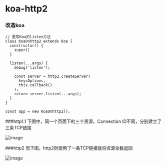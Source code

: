 # koa-http2

### 改造koa

```code
// 重写Koa的listen方法
class KoaOnhttp2 extends Koa {
  constructor() {
    super()
  }

  listen(...args) {
    debug('listen');

    const server = http2.createServer(
      keysOptions,
      this.callback()
    );
    return server.listen(...args);
  }
}

const app = new KoaOnhttp2();
```

###http1.1
下图中，同一个页面下的三个资源，Connection ID不同，分别建立了三条TCP链接

![image](http://github.com/smallcatcat-joe/koa-http2/raw/master/images/http1.1.png)

###http2
而下图，http2则使用了一条TCP链接就将资源全数返回

![image](http://github.com/smallcatcat-joe/koa-http2/raw/master/images/http2.png)
